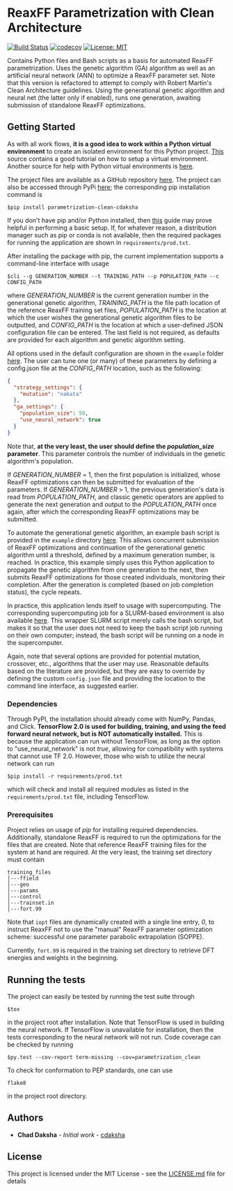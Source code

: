 # ReaxFF Parametrization with Clean Architecture
[![Build Status](https://travis-ci.com/cdaksha/parametrization_clean.svg?token=LpB61vRRhRXYf6MrmquF&branch=master)](https://travis-ci.com/cdaksha/parametrization_clean)
[![codecov](https://codecov.io/gh/cdaksha/parametrization_clean/branch/master/graph/badge.svg?token=AWGP6HY2VD)](https://codecov.io/gh/cdaksha/parametrization_clean)
[![License: MIT](https://img.shields.io/badge/License-MIT-yellow.svg)](https://opensource.org/licenses/MIT)

Contains Python files and Bash scripts as a basis for automated ReaxFF parametrization. Uses the genetic algorithm (GA)
algorithm as well as an artificial neural network (ANN) to optimize a ReaxFF parameter set. Note that this version
is refactored to attempt to comply with Robert Martin's Clean Architecture guidelines. Using the generational genetic
algorithm and neural net (the latter only if enabled), runs one generation, awaiting submission of standalone
ReaxFF optimizations.

## Getting Started

As with all work flows, **it is a good idea
to work within a Python virtual environment** to create an isolated environment for this Python project.
[This](https://docs.python.org/3/tutorial/venv.html) source contains a good tutorial on how to setup a virtual
environment. Another source for help with Python virtual environments is
[here](https://docs.python-guide.org/dev/virtualenvs/).

The project files are available as a GitHub repository [here](https://github.com/cdaksha/parametrization_clean).
The project can also be accessed through PyPi [here](https://pypi.org/project/parametrization-clean-cdaksha/);
the corresponding pip installation command is

```commandline
$pip install parametrization-clean-cdaksha
```

If you don't have pip and/or Python installed, then [this](https://docs.python-guide.org/starting/installation/)
guide may prove helpful in performing a basic setup. If, for whatever reason, a distribution manager such as pip or
conda is not available, then the required packages for running the application are shown in `requirements/prod.txt`.

After installing the package with pip, the current implementation supports a command-line interface with usage

```commandline
$cli --g GENERATION_NUMBER --t TRAINING_PATH --p POPULATION_PATH --c CONFIG_PATH
```

where *GENERATION_NUMBER* is the current generation number in the generational genetic algorithm, *TRAINING_PATH*
is the file path location of the reference ReaxFF training set files, *POPULATION_PATH* is the location at which
the user wishes the generational genetic algorithm files to be outputted, and *CONFIG_PATH* is the location at which
a user-defined JSON configuration file can be entered. The last field is not required, as defaults are provided for
each algorithm and genetic algorithm setting.

All options used in the default configuration are shown in the `example` folder [here](example/config.json). The user
can tune one (or many) of these parameters by defining a config.json file at the *CONFIG_PATH* location, such as the
following:

```json
{
  "strategy_settings": {
    "mutation": "nakata"
  },
  "ga_settings": {
    "population_size": 50,
    "use_neural_network": true
  }
}
```

Note that, **at the very least, the user should define the *population_size* parameter**. This parameter controls the
number of individuals in the genetic algorithm's population.

If *GENERATION_NUMBER* = 1, then the first population is initialized, whose ReaxFF optimizations can then be submitted
for evaluation of the parameters. If *GENERATION_NUMBER* > 1, the previous generation's data is read from
*POPULATION_PATH*, and classic genetic operators are applied to generate the next generation and output to the
*POPULATION_PATH* once again, after which the corresponding ReaxFF optimizations may be submitted.

To automate the generational genetic algorithm, an example bash script is provided in the `example` directory
[here](example/main.sh). This allows concurrent submission of ReaxFF optimizations and continuation of the
generational genetic algorithm until a threshold, defined by a maximum generation number, is reached. In practice,
this example simply uses this Python application to propagate the genetic algorithm from one generation to the next,
then submits ReaxFF optimizations for those created individuals, monitoring their completion. After the generation
is completed (based on job completion status), the cycle repeats.

In practice, this application lends itself to usage with supercomputing. The corresponding supercomputing job for
a SLURM-based environment is also available [here](example/job.qs). This wrapper SLURM script merely calls the bash
script, but makes it so that the user does not need to keep the bash script job running on their own computer; instead,
the bash script will be running on a node in the supercomputer.

Again, note that several options are provided for potential mutation, crossover, etc., algorithms that the user may use.
Reasonable defaults based on the literature are provided, but they are easy to override by defining the custom
`config.json` file and providing the location to the command line interface, as suggested earlier.

### Dependencies

Through PyPI, the installation should already come with NumPy, Pandas, and Click. **TensorFlow 2.0 is used for building,
training, and using the feed forward neural network, but is NOT automatically installed.** This is because the
application can run without TensorFlow, as long as the option to "use_neural_network" is not *true*, allowing
for compatibility with systems that cannot use TF 2.0. However, those who wish to utilize the neural network can run

```commandline
$pip install -r requirements/prod.txt
```

which will check and install all required modules as listed in the `requirements/prod.txt` file, including TensorFlow.

### Prerequisites

Project relies on usage of *pip* for installing required dependencies. Additionally, standalone ReaxFF is required to
run the optimizations for the files that are created. Note that reference ReaxFF training files for the system at hand
are required. At the very least, the training set directory must contain

```
training_files
│---ffield
│---geo
│---params
│---control
│---trainset.in
│---fort.99
```

Note that `iopt` files are dynamically created with a single line entry, *0*, to instruct ReaxFF not to use the "manual"
ReaxFF parameter optimization scheme: successful one parameter parabolic extrapolation (SOPPE).

Currently, `fort.99` is required in the training set directory to retrieve DFT energies and weights in the beginning.

## Running the tests

The project can easily be tested by running the test suite through

```
$tox
```

in the project root after installation. Note that TensorFlow is used in building the neural network. If TensorFlow
is unavailable for installation, then the tests corresponding to the neural network will not run. Code coverage can be
checked by running

```
$py.test --cov-report term-missing --cov=parametrization_clean
```

To check for conformation to PEP standards, one can use

```
flake8
```

in the project root directory.

## Authors

* **Chad Daksha** - *Initial work* - [cdaksha](https://github.com/cdaksha)

## License

This project is licensed under the MIT License - see the [LICENSE.md](LICENSE.md) file for details
